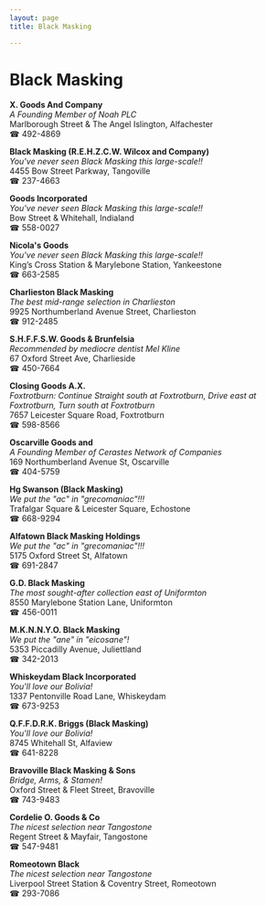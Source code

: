 ```yaml
---
layout: page 
title: Black Masking

---
```



# Black Masking


 **X. Goods And Company**  
_A Founding Member of Noah PLC_  
Marlborough Street & The Angel Islington, Alfachester  
☎ 492-4869

**Black Masking (R.E.H.Z.C.W. Wilcox and Company)**  
_You've never seen Black Masking this large-scale!!_  
4455 Bow Street Parkway, Tangoville  
☎ 237-4663

**Goods Incorporated**  
_You've never seen Black Masking this large-scale!!_  
Bow Street & Whitehall, Indialand  
☎ 558-0027

**Nicola's Goods**  
_You've never seen Black Masking this large-scale!!_  
King’s Cross Station & Marylebone Station, Yankeestone  
☎ 663-2585

**Charlieston Black Masking**  
_The best mid-range selection in Charlieston_  
9925 Northumberland Avenue Street, Charlieston  
☎ 912-2485

**S.H.F.F.S.W. Goods & Brunfelsia**  
_Recommended by mediocre dentist Mel Kline_  
67 Oxford Street Ave, Charlieside  
☎ 450-7664

**Closing Goods A.X.**  
_Foxtrotburn: Continue Straight south at Foxtrotburn, Drive east at Foxtrotburn, Turn south at Foxtrotburn_  
7657 Leicester Square Road, Foxtrotburn  
☎ 598-8566

**Oscarville Goods and**  
_A Founding Member of Cerastes Network of Companies_  
169 Northumberland Avenue St, Oscarville  
☎ 404-5759

**Hg Swanson (Black Masking)**  
_We put the "ac" in "grecomaniac"!!!_  
Trafalgar Square & Leicester Square, Echostone  
☎ 668-9294

**Alfatown Black Masking Holdings**  
_We put the "ac" in "grecomaniac"!!!_  
5175 Oxford Street St, Alfatown  
☎ 691-2847

**G.D. Black Masking**  
_The most sought-after collection east of Uniformton_  
8550 Marylebone Station Lane, Uniformton  
☎ 456-0011

**M.K.N.N.Y.O. Black Masking**  
_We put the "ane" in "eicosane"!_  
5353 Piccadilly Avenue, Juliettland  
☎ 342-2013

**Whiskeydam Black Incorporated**  
_You'll love our Bolivia!_  
1337 Pentonville Road Lane, Whiskeydam  
☎ 673-9253

**Q.F.F.D.R.K. Briggs (Black Masking)**  
_You'll love our Bolivia!_  
8745 Whitehall St, Alfaview  
☎ 641-8228

**Bravoville Black Masking & Sons**  
_Bridge, Arms, & Stamen!_  
Oxford Street & Fleet Street, Bravoville  
☎ 743-9483

**Cordelie O. Goods & Co**  
_The nicest selection near Tangostone_  
Regent Street & Mayfair, Tangostone  
☎ 547-9481

**Romeotown Black**  
_The nicest selection near Tangostone_  
Liverpool Street Station & Coventry Street, Romeotown  
☎ 293-7086

